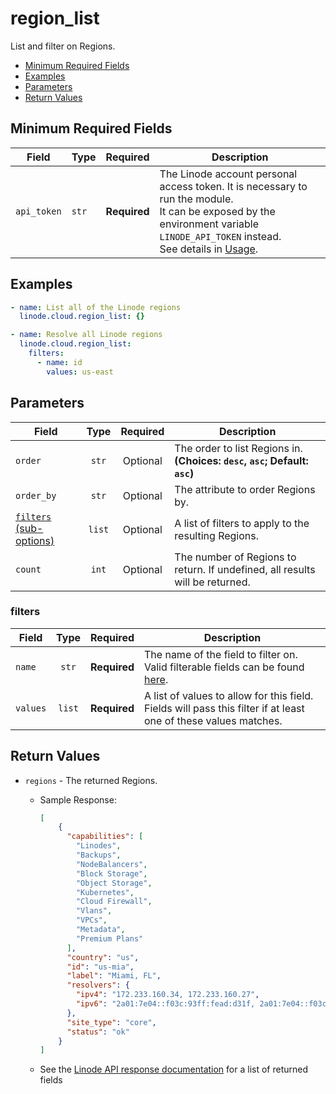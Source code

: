 # region_list

List and filter on Regions.

- [Minimum Required Fields](#minimum-required-fields)
- [Examples](#examples)
- [Parameters](#parameters)
- [Return Values](#return-values)

## Minimum Required Fields
| Field       | Type  | Required     | Description                                                                                                                                                                                                              |
|-------------|-------|--------------|--------------------------------------------------------------------------------------------------------------------------------------------------------------------------------------------------------------------------|
| `api_token` | `str` | **Required** | The Linode account personal access token. It is necessary to run the module. <br/>It can be exposed by the environment variable `LINODE_API_TOKEN` instead. <br/>See details in [Usage](https://github.com/linode/ansible_linode?tab=readme-ov-file#usage). |

## Examples

```yaml
- name: List all of the Linode regions
  linode.cloud.region_list: {}
```

```yaml
- name: Resolve all Linode regions
  linode.cloud.region_list:
    filters:
      - name: id
        values: us-east
```


## Parameters

| Field     | Type | Required | Description                                                                  |
|-----------|------|----------|------------------------------------------------------------------------------|
| `order` | <center>`str`</center> | <center>Optional</center> | The order to list Regions in.  **(Choices: `desc`, `asc`; Default: `asc`)** |
| `order_by` | <center>`str`</center> | <center>Optional</center> | The attribute to order Regions by.   |
| [`filters` (sub-options)](#filters) | <center>`list`</center> | <center>Optional</center> | A list of filters to apply to the resulting Regions.   |
| `count` | <center>`int`</center> | <center>Optional</center> | The number of Regions to return. If undefined, all results will be returned.   |

### filters

| Field     | Type | Required | Description                                                                  |
|-----------|------|----------|------------------------------------------------------------------------------|
| `name` | <center>`str`</center> | <center>**Required**</center> | The name of the field to filter on. Valid filterable fields can be found [here](https://techdocs.akamai.com/linode-api/reference/get-regions).   |
| `values` | <center>`list`</center> | <center>**Required**</center> | A list of values to allow for this field. Fields will pass this filter if at least one of these values matches.   |

## Return Values

- `regions` - The returned Regions.

    - Sample Response:
        ```json
        [
            {
              "capabilities": [
                "Linodes",
                "Backups",
                "NodeBalancers",
                "Block Storage",
                "Object Storage",
                "Kubernetes",
                "Cloud Firewall",
                "Vlans",
                "VPCs",
                "Metadata",
                "Premium Plans"
              ],
              "country": "us",
              "id": "us-mia",
              "label": "Miami, FL",
              "resolvers": {
                "ipv4": "172.233.160.34, 172.233.160.27",
                "ipv6": "2a01:7e04::f03c:93ff:fead:d31f, 2a01:7e04::f03c:93ff:fead:d37f"
              },
              "site_type": "core",
              "status": "ok"
            }
        ]
        ```
    - See the [Linode API response documentation](https://techdocs.akamai.com/linode-api/reference/get-regions) for a list of returned fields


